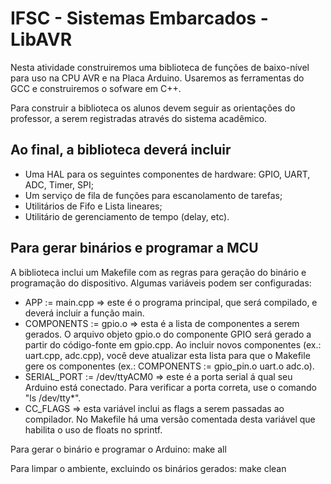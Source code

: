# IFSC - Sistemas Embarcados - LibAVR

Nesta atividade construiremos uma biblioteca de funções de baixo-nível para uso na CPU AVR e na Placa Arduino. Usaremos as ferramentas do GCC e construiremos o sofware em C++.

Para construir a biblioteca os alunos devem seguir as orientações do professor, a serem registradas através do sistema acadêmico.

## Ao final, a biblioteca deverá incluir

* Uma HAL para os seguintes componentes de hardware: GPIO, UART, ADC, Timer, SPI;
* Um serviço de fila de funções para escanolamento de tarefas;
* Utilitários de Fifo e Lista lineares;
* Utilitário de gerenciamento de tempo (delay, etc).

## Para gerar binários e programar a MCU

A biblioteca inclui um Makefile com as regras para geração do binário e programação do dispositivo. Algumas variáveis podem ser configuradas:

* APP := main.cpp => este é o programa principal, que será compilado, e deverá incluir a função main.
* COMPONENTS := gpio.o => esta é a lista de componentes a serem gerados. O arquivo objeto gpio.o do componente GPIO será gerado a partir do código-fonte em gpio.cpp. Ao incluir novos componentes (ex.: uart.cpp, adc.cpp), você deve atualizar esta lista para que o Makefile gere os componentes (ex.: COMPONENTS := gpio_pin.o uart.o adc.o).
* SERIAL_PORT := /dev/ttyACM0 => este é a porta serial á qual seu Arduino está conectado. Para verificar a porta correta, use o comando "ls /dev/tty*".
* CC_FLAGS => esta variável inclui as flags a serem passadas ao compilador. No Makefile há uma versão comentada desta variável que habilita o uso de floats no sprintf.

Para gerar o binário e programar o Arduino: make all

Para limpar o ambiente, excluindo os binários gerados: make clean
